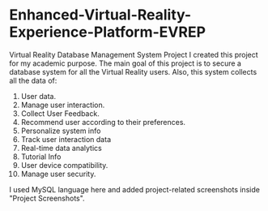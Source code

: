 # Enhanced-Virtual-Reality-Experience-Platform-EVREP
Virtual Reality Database Management System Project
I created this project for my academic purpose. The main goal of this project is to secure a database system for all the Virtual Reality users. Also, this system collects all the data of:
1. User data.
2. Manage user interaction.
3. Collect User Feedback.
4. Recommend user according to their preferences.
5. Personalize system info
6. Track user interaction data
7. Real-time data analytics
8. Tutorial Info
9. User device compatibility.
10. Manage user security.

I used MySQL language here and added project-related screenshots inside "Project Screenshots".

